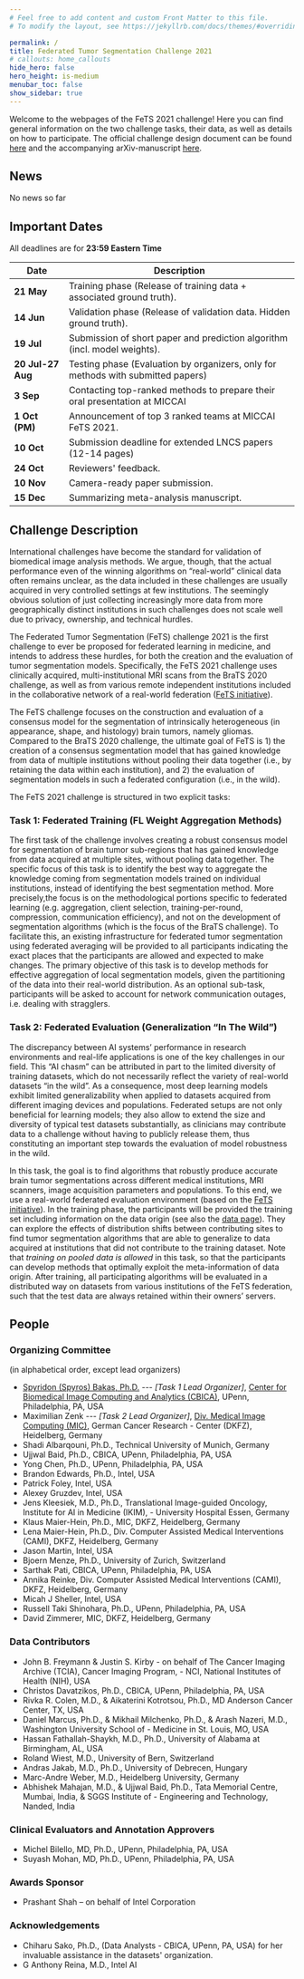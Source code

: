```yaml
---
# Feel free to add content and custom Front Matter to this file.
# To modify the layout, see https://jekyllrb.com/docs/themes/#overriding-theme-defaults

permalink: /
title: Federated Tumor Segmentation Challenge 2021
# callouts: home_callouts
hide_hero: false
hero_height: is-medium
menubar_toc: false
show_sidebar: true
---
```


Welcome to the webpages of the FeTS 2021 challenge! Here you can find general information on the two challenge tasks, their data, as well as details on how to participate. The official challenge design document can be found [here](https://zenodo.org/record/4573128#.YJKcEcCSk4s) and the accompanying arXiv-manuscript [here](https://arxiv.org/abs/2105.05874).

## News

No news so far

## Important Dates

All deadlines are for **23:59 Eastern Time**

| Date | Description|
| --- | --- |
| **21 May** | Training phase (Release of training data + associated ground truth). |
| **14 Jun** | Validation phase (Release of validation data. Hidden ground truth). |
| **19 Jul** | Submission of short paper and prediction algorithm (incl. model weights).|
| **20 Jul-27 Aug** | Testing phase (Evaluation by organizers, only for methods with submitted papers) |
| **3 Sep** | Contacting top-ranked methods to prepare their oral presentation at MICCAI |
| **1 Oct (PM)** | Announcement of top 3 ranked teams at MICCAI FeTS 2021. |
| **10 Oct** | Submission deadline for extended LNCS papers (12-14 pages) |
| **24 Oct** | Reviewers' feedback. |
| **10 Nov** | Camera-ready paper submission. |
| **15 Dec** | Summarizing meta-analysis manuscript. |

## Challenge Description

International challenges have become the standard for validation of biomedical image analysis methods. We argue, though, that the actual performance even of the winning algorithms on “real-world” clinical data often  remains unclear, as the data included in these challenges are usually acquired in very controlled settings at few institutions. The seemingly obvious solution of just collecting increasingly more data from more geographically distinct institutions in such challenges does not scale well due to privacy, ownership, and technical hurdles.

The Federated Tumor Segmentation (FeTS) challenge 2021 is the first challenge to ever be proposed for federated learning in medicine, and intends to address these hurdles, for both the creation and the evaluation of tumor segmentation models. Specifically, the FeTS 2021 challenge uses clinically acquired, multi-institutional MRI scans from the BraTS 2020 challenge, as well as from various remote independent institutions included in the collaborative network of a real-world federation ([FeTS initiative](https://www.fets.ai/)).

The FeTS challenge focuses on the construction and evaluation of a consensus model for the segmentation of intrinsically heterogeneous (in appearance, shape, and histology) brain tumors, namely gliomas. Compared to the BraTS 2020 challenge, the ultimate goal of FeTS is 1) the creation of a consensus segmentation model that has gained knowledge from data of multiple institutions without pooling their data together (i.e., by retaining the data within each institution), and 2) the evaluation of segmentation models in such a federated configuration (i.e., in the wild).

The FeTS 2021 challenge is structured in two explicit tasks:

### Task 1: Federated Training (FL Weight Aggregation Methods)

The first task of the challenge involves creating a robust consensus model for segmentation of brain tumor sub-regions that has gained knowledge from data acquired at multiple sites, without pooling data together. The specific focus of this task is to identify the best way to aggregate the knowledge  coming  from  segmentation  models  trained  on  individual  institutions,  instead  of  identifying  the  best  segmentation  method.  More  precisely,the focus is on the methodological portions specific to federated learning (e.g. aggregation,  client  selection,  training-per-round,  compression,  communication efficiency),  and  not  on  the  development  of  segmentation  algorithms  (which  is the focus of the BraTS challenge). To facilitate this, an existing infrastructure for  federated  tumor  segmentation  using  federated  averaging  will  be  provided to all participants indicating the exact places that the participants are allowed and expected to make changes. The primary objective of this task is to develop methods for effective aggregation of local segmentation models, given the partitioning of the data into their real-world distribution. As an optional sub-task, participants will be asked to account for network communication outages, i.e. dealing with stragglers.

### Task 2: Federated Evaluation (Generalization “In The Wild”)

The discrepancy between AI systems’ performance in research environments and real-life applications is one of the key challenges in our field.  This  “AI  chasm”  can  be  attributed  in  part  to  the  limited  diversity of  training  datasets,  which  do  not  necessarily  reflect  the  variety  of  real-world datasets  “in  the  wild”.  As  a  consequence,  most  deep  learning  models  exhibit limited generalizability when applied to datasets acquired from different imaging devices  and  populations.  Federated  setups  are  not  only  beneficial  for  learning models; they also allow to extend the size and diversity of typical test datasets substantially, as clinicians may contribute data to a challenge without having to publicly release them, thus constituting an important step towards the evaluation of model robustness in the wild.

In  this  task,  the  goal  is  to  find  algorithms  that  robustly  produce  accurate brain tumor segmentations across different medical institutions, MRI scanners, image acquisition parameters and populations. To this end, we use a real-world federated evaluation environment (based on the [FeTS initiative](https://www.fets.ai/)). In the training phase, the participants will be provided the training set including information on the data origin (see also the [data page](data.md/#non-imaging-data-description)). They can explore the effects of distribution shifts between contributing sites to find tumor segmentation algorithms that are able to generalize to data acquired at institutions that did not contribute to the training dataset. Note that *training  on  pooled  data  is  allowed* in this task, so that the participants can develop methods that optimally exploit the meta-information of data origin. After training, all participating algorithms will be evaluated in a distributed way on datasets from various institutions of the FeTS federation, such that the test data are always retained within their owners’ servers.

## People

### Organizing Committee

(in alphabetical order, except lead organizers)

- [Spyridon (Spyros) Bakas, Ph.D.](https://www.med.upenn.edu/cbica/sbakas/) *--- [Task 1 Lead Organizer]*,  [Center for Biomedical Image Computing and  Analytics (CBICA)](https://www.med.upenn.edu/cbica/), UPenn, Philadelphia, PA, USA
- Maximilian Zenk   *--- [Task 2 Lead Organizer]*,    [Div. Medical Image Computing (MIC)](https://www.dkfz.de/en/mic/index.php), German Cancer Research - Center (DKFZ), Heidelberg, Germany
- Shadi Albarqouni, Ph.D.,    Technical University of Munich, Germany
- Ujjwal Baid, Ph.D.,    CBICA, UPenn, Philadelphia, PA, USA
- Yong Chen, Ph.D.,    UPenn, Philadelphia, PA, USA
- Brandon Edwards, Ph.D.,    Intel, USA
- Patrick Foley,    Intel, USA
- Alexey Gruzdev,    Intel, USA
- Jens Kleesiek, M.D., Ph.D.,    Translational Image-guided Oncology, Institute for AI in Medicine (IKIM), - University Hospital Essen, Germany
- Klaus Maier-Hein, Ph.D.,    MIC, DKFZ, Heidelberg, Germany
- Lena Maier-Hein, Ph.D.,    Div. Computer Assisted Medical Interventions (CAMI), DKFZ, Heidelberg, Germany
- Jason Martin,    Intel, USA
- Bjoern Menze, Ph.D.,    University of Zurich, Switzerland
- Sarthak Pati,    CBICA, UPenn, Philadelphia, PA, USA
- Annika Reinke,    Div. Computer Assisted Medical Interventions (CAMI), DKFZ, Heidelberg, Germany
- Micah J Sheller,    Intel, USA
- Russell Taki Shinohara, Ph.D.,    UPenn, Philadelphia, PA, USA
- David Zimmerer,    MIC, DKFZ, Heidelberg, Germany

### Data Contributors

- John B. Freymann & Justin S. Kirby - on behalf of The Cancer Imaging Archive (TCIA),    Cancer Imaging Program, - NCI, National Institutes of Health (NIH), USA
- Christos Davatzikos, Ph.D.,    CBICA, UPenn, Philadelphia, PA, USA
- Rivka R. Colen, M.D., & Aikaterini Kotrotsou, Ph.D.,    MD Anderson Cancer Center, TX, USA
- Daniel Marcus, Ph.D., & Mikhail Milchenko, Ph.D., & Arash Nazeri, M.D.,    Washington University School of - Medicine in St. Louis, MO, USA
- Hassan Fathallah-Shaykh, M.D., Ph.D.,    University of Alabama at Birmingham, AL, USA
- Roland Wiest, M.D.,    University of Bern, Switzerland
- Andras Jakab, M.D., Ph.D.,    University of Debrecen, Hungary
- Marc-Andre Weber, M.D.,    Heidelberg University, Germany
- Abhishek Mahajan, M.D., & Ujjwal Baid, Ph.D.,    Tata Memorial Centre, Mumbai, India, & SGGS Institute of - Engineering and Technology, Nanded, India

### Clinical Evaluators and Annotation Approvers

- Michel Bilello, MD, Ph.D.,    UPenn, Philadelphia, PA, USA
- Suyash Mohan, MD, Ph.D.,    UPenn, Philadelphia, PA, USA

### Awards Sponsor

- Prashant Shah – on behalf of Intel Corporation

### Acknowledgements

- Chiharu Sako, Ph.D.,  (Data Analysts - CBICA, UPenn, PA, USA) for her invaluable assistance in the datasets' organization.
- G Anthony Reina, M.D.,    Intel AI

